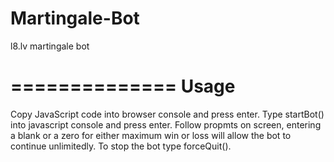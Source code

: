 Martingale-Bot
==============

l8.lv martingale bot


==============
Usage
==============
Copy JavaScript code into browser console and press enter.
Type startBot() into javascript console and press enter.
Follow propmts on screen, entering a blank or a zero for either maximum win or loss will allow the bot to continue unlimitedly.
To stop the bot type forceQuit().
